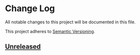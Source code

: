 # Change Log

All notable changes to this project will be documented in this file.

This project adheres to [Semantic Versioning](http://semver.org/).

## [Unreleased]


[Unreleased]: https://github.com/stevegrunwell/wp404/compare/v0.1.0...master